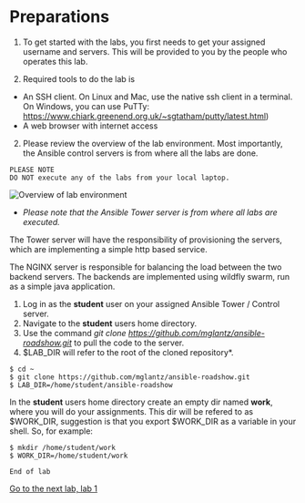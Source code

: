 # Preparations

1. To get started with the labs, you first needs to get your assigned username and servers. This will be provided to you by the people who operates this lab.

2. Required tools to do the lab is
* An SSH client. On Linux and Mac, use the native ssh client in a terminal. On Windows, you can use PuTTy: https://www.chiark.greenend.org.uk/~sgtatham/putty/latest.html)
* A web browser with internet access

2. Please review the overview of the lab environment. Most importantly, the Ansible control servers is from where all the labs are done.
```
PLEASE NOTE
DO NOT execute any of the labs from your local laptop.
```

![Overview of lab environment](https://raw.githubusercontent.com/mglantz/ansible-roadshow/master/content/overview.png)

* _Please note that the Ansible Tower server is from where all labs are executed._

The Tower server will have the responsibility of provisioning the servers, which are implementing a simple http based service.

The NGINX server is responsible for balancing the load between the two backend servers. The backends are implemented using wildfly swarm, run as a simple java application.

1. Log in as the **student** user on your assigned Ansible Tower / Control server.
2. Navigate to the **student** users home directory.
3. Use the command *git clone https://github.com/mglantz/ansible-roadshow.git* to pull the code to the server.
4. $LAB_DIR will refer to the root of the cloned repository*.
```
$ cd ~
$ git clone https://github.com/mglantz/ansible-roadshow.git
$ LAB_DIR=/home/student/ansible-roadshow
```

In the **student** users home directory create an empty dir named **work**, where you will do your assignments. This dir will be refered to as $WORK_DIR, suggestion is that you export $WORK_DIR as a variable in your shell. So, for example:
```
$ mkdir /home/student/work
$ WORK_DIR=/home/student/work
```

```
End of lab
```
[Go to the next lab, lab 1](../lab-1/README.md)
